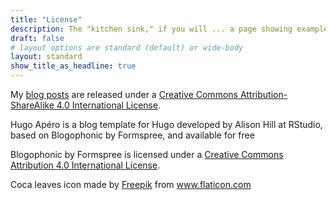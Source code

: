 ```yaml
---
title: "License"
description: The "kitchen sink," if you will ... a page showing examples of type and page elements included in this template.
draft: false
# layout options are standard (default) or wide-body
layout: standard
show_title_as_headline: true
---
```


My [blog posts](/blog/) are released under a [Creative Commons Attribution-ShareAlike 4.0 International License](http://creativecommons.org/licenses/by-sa/4.0/).
<center>
<i class="fab fa-creative-commons fa-2x"></i><i class="fab fa-creative-commons-by fa-2x"></i><i class="fab fa-creative-commons-sa fa-2x"></i>
</center>

Hugo Apéro is a blog template for Hugo developed by Alison Hill at RStudio, based on Blogophonic by Formspree, and available for free

Blogophonic by Formspree is licensed under a [Creative Commons Attribution 4.0 International License](https://creativecommons.org/licenses/by/4.0/).
<center>
<i class="fab fa-creative-commons fa-2x"></i><i class="fab fa-creative-commons-by fa-2x"></i>
</center>

<div>Coca leaves icon made by <a href="https://www.freepik.com" title="Freepik">Freepik</a> from <a href="https://www.flaticon.com/" title="Flaticon">www.flaticon.com</a></div>
